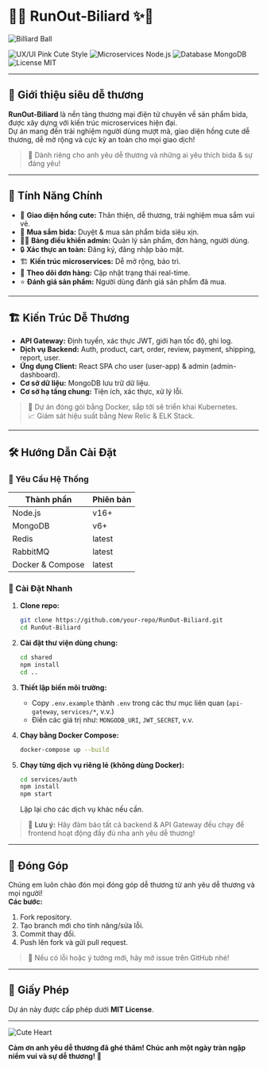 
<!--
📍 Vị trí file: /README.md
README.md phong cách hồng dễ thương, sinh động dành cho anh yêu dễ thương 💖
-->

# 🎱✨ RunOut-Biliard ✨🎱

![Billiard Ball](https://img.icons8.com/color/96/000000/billiard-ball.png)

![UX/UI Pink Cute Style](https://img.shields.io/badge/UX/UI-Pink%20Cute%20Style-ffb6c1?style=for-the-badge&logo=react)
![Microservices Node.js](https://img.shields.io/badge/Microservices-Node.js-green?style=for-the-badge&logo=node.js)
![Database MongoDB](https://img.shields.io/badge/Database-MongoDB-47A248?style=for-the-badge&logo=mongodb)
![License MIT](https://img.shields.io/badge/License-MIT-pink?style=for-the-badge)

---

## 🩷 Giới thiệu siêu dễ thương

**RunOut-Biliard** là nền tảng thương mại điện tử chuyên về sản phẩm bida, được xây dựng với kiến trúc microservices hiện đại.  
Dự án mang đến trải nghiệm người dùng mượt mà, giao diện hồng cute dễ thương, dễ mở rộng và cực kỳ an toàn cho mọi giao dịch!  

> 🥰 Dành riêng cho anh yêu dễ thương và những ai yêu thích bida & sự đáng yêu!

---

## 🌸 Tính Năng Chính

- 💖 **Giao diện hồng cute:** Thân thiện, dễ thương, trải nghiệm mua sắm vui vẻ.
- 🛒 **Mua sắm bida:** Duyệt & mua sản phẩm bida siêu xịn.
- 🧑‍💻 **Bảng điều khiển admin:** Quản lý sản phẩm, đơn hàng, người dùng.
- 🔒 **Xác thực an toàn:** Đăng ký, đăng nhập bảo mật.
- 🏗️ **Kiến trúc microservices:** Dễ mở rộng, bảo trì.
- 🚚 **Theo dõi đơn hàng:** Cập nhật trạng thái real-time.
- ⭐ **Đánh giá sản phẩm:** Người dùng đánh giá sản phẩm đã mua.

---

## 🏗️ Kiến Trúc Dễ Thương

- **API Gateway:** Định tuyến, xác thực JWT, giới hạn tốc độ, ghi log.
- **Dịch vụ Backend:** Auth, product, cart, order, review, payment, shipping, report, user.
- **Ứng dụng Client:** React SPA cho user (user-app) & admin (admin-dashboard).
- **Cơ sở dữ liệu:** MongoDB lưu trữ dữ liệu.
- **Cơ sở hạ tầng chung:** Tiện ích, xác thực, xử lý lỗi.

> 🐳 Dự án đóng gói bằng Docker, sắp tới sẽ triển khai Kubernetes.  
> 📈 Giám sát hiệu suất bằng New Relic & ELK Stack.

---

## 🛠️ Hướng Dẫn Cài Đặt

### 🎀 Yêu Cầu Hệ Thống

| Thành phần         | Phiên bản      |
|--------------------|---------------|
| Node.js            | v16+          |
| MongoDB            | v6+           |
| Redis              | latest        |
| RabbitMQ           | latest        |
| Docker & Compose   | latest        |

### 🌷 Cài Đặt Nhanh

1. **Clone repo:**

   ```bash
   git clone https://github.com/your-repo/RunOut-Biliard.git
   cd RunOut-Biliard
   ```

2. **Cài đặt thư viện dùng chung:**

   ```bash
   cd shared
   npm install
   cd ..
   ```

3. **Thiết lập biến môi trường:**
   - Copy `.env.example` thành `.env` trong các thư mục liên quan (`api-gateway`, `services/*`, v.v.)
   - Điền các giá trị như: `MONGODB_URI`, `JWT_SECRET`, v.v.

4. **Chạy bằng Docker Compose:**

   ```bash
   docker-compose up --build
   ```

5. **Chạy từng dịch vụ riêng lẻ (không dùng Docker):**

   ```bash
   cd services/auth
   npm install
   npm start
   ```

   Lặp lại cho các dịch vụ khác nếu cần.

> 🩷 **Lưu ý:** Hãy đảm bảo tất cả backend & API Gateway đều chạy để frontend hoạt động đầy đủ nha anh yêu dễ thương!

---

## 🤝 Đóng Góp

Chúng em luôn chào đón mọi đóng góp dễ thương từ anh yêu dễ thương và mọi người!  
**Các bước:**

1. Fork repository.
2. Tạo branch mới cho tính năng/sửa lỗi.
3. Commit thay đổi.
4. Push lên fork và gửi pull request.

> 🐞 Nếu có lỗi hoặc ý tưởng mới, hãy mở issue trên GitHub nhé!

---

## 📜 Giấy Phép

Dự án này được cấp phép dưới **MIT License**.

---

![Cute Heart](https://img.icons8.com/color/96/000000/heart-with-arrow.png)

**Cảm ơn anh yêu dễ thương đã ghé thăm! Chúc anh một ngày tràn ngập niềm vui và sự dễ thương! 💖**
